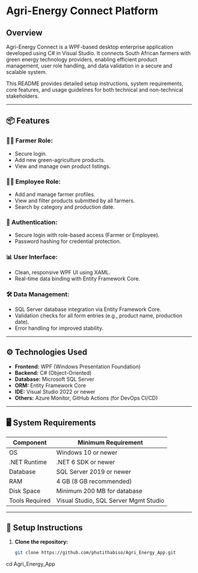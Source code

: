 # Agri-Energy Connect Platform

## Overview

Agri-Energy Connect is a WPF-based desktop enterprise application developed using C# in Visual Studio. It connects South African farmers with green energy technology providers, enabling efficient product management, user role handling, and data validation in a secure and scalable system.

This README provides detailed setup instructions, system requirements, core features, and usage guidelines for both technical and non-technical stakeholders.

---

## 📦 Features

### 👨‍🌾 Farmer Role:
- Secure login.
- Add new green-agriculture products.
- View and manage own product listings.

### 👩‍💼 Employee Role:
- Add and manage farmer profiles.
- View and filter products submitted by all farmers.
- Search by category and production date.

### 🔐 Authentication:
- Secure login with role-based access (Farmer or Employee).
- Password hashing for credential protection.

### 📊 User Interface:
- Clean, responsive WPF UI using XAML.
- Real-time data binding with Entity Framework Core.

### 🛠️ Data Management:
- SQL Server database integration via Entity Framework Core.
- Validation checks for all form entries (e.g., product name, production date).
- Error handling for improved stability.

---

## ⚙️ Technologies Used

- **Frontend:** WPF (Windows Presentation Foundation)
- **Backend:** C# (Object-Oriented)
- **Database:** Microsoft SQL Server
- **ORM:** Entity Framework Core
- **IDE:** Visual Studio 2022 or newer
- **Others:** Azure Monitor, GitHub Actions (for DevOps CI/CD)

---

## 🖥️ System Requirements

| Component       | Minimum Requirement             |
|----------------|----------------------------------|
| OS             | Windows 10 or newer              |
| .NET Runtime   | .NET 6 SDK or newer              |
| Database       | SQL Server 2019 or newer         |
| RAM            | 4 GB (8 GB recommended)          |
| Disk Space     | Minimum 200 MB for database      |
| Tools Required | Visual Studio, SQL Server Mgmt Studio |

---

## 🚀 Setup Instructions

1. **Clone the repository:**
   ```bash
   git clone https://github.com/phutithabiso/Agri_Energy_App.git
cd Agri_Energy_App
